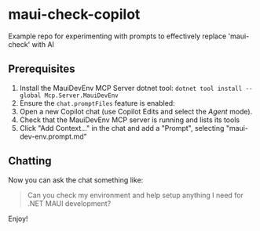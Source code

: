 # maui-check-copilot
Example repo for experimenting with prompts to effectively replace 'maui-check' with AI

## Prerequisites

1. Install the MauiDevEnv MCP Server dotnet tool: `dotnet tool install --global Mcp.Server.MauiDevEnv`
2. Ensure the `chat.promptFiles` feature is enabled:
3. Open a new Copilot chat (use Copilot Edits and select the _Agent_ mode).
4. Check that the MauiDevEnv MCP server is running and lists its tools
5. Click "Add Context..." in the chat and add a "Prompt", selecting "maui-dev-env.prompt.md"

## Chatting

Now you can ask the chat something like:

> Can you check my environment and help setup anything I need for .NET MAUI development?


Enjoy!


